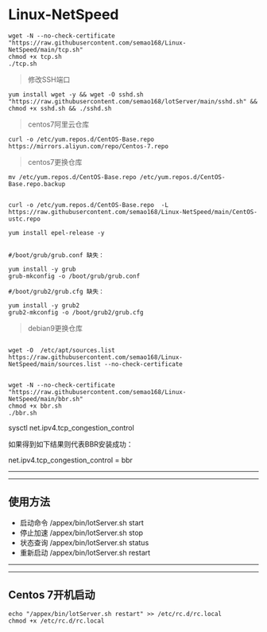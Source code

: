 # Linux-NetSpeed
```
wget -N --no-check-certificate "https://raw.githubusercontent.com/semao168/Linux-NetSpeed/main/tcp.sh"
chmod +x tcp.sh
./tcp.sh
```


 > 修改SSH端口
```
yum install wget -y && wget -O sshd.sh "https://raw.githubusercontent.com/semao168/lotServer/main/sshd.sh" && chmod +x sshd.sh && ./sshd.sh
```
 > centos7阿里云仓库
```
curl -o /etc/yum.repos.d/CentOS-Base.repo https://mirrors.aliyun.com/repo/Centos-7.repo
```
 > centos7更换仓库
```
mv /etc/yum.repos.d/CentOS-Base.repo /etc/yum.repos.d/CentOS-Base.repo.backup


curl -o /etc/yum.repos.d/CentOS-Base.repo  -L https://raw.githubusercontent.com/semao168/Linux-NetSpeed/main/CentOS-ustc.repo

yum install epel-release -y


#/boot/grub/grub.conf 缺失：
 
yum install -y grub
grub-mkconfig -o /boot/grub/grub.conf
 
#/boot/grub2/grub.cfg 缺失：
 
yum install -y grub2
grub2-mkconfig -o /boot/grub2/grub.cfg

```

 > debian9更换仓库
```

wget -O  /etc/apt/sources.list  https://raw.githubusercontent.com/semao168/Linux-NetSpeed/main/sources.list --no-check-certificate


```


```
wget -N --no-check-certificate "https://raw.githubusercontent.com/semao168/Linux-NetSpeed/main/bbr.sh"
chmod +x bbr.sh
./bbr.sh
```
sysctl net.ipv4.tcp_congestion_control

如果得到如下结果则代表BBR安装成功：

net.ipv4.tcp_congestion_control = bbr



***
***
## 使用方法
- 启动命令 /appex/bin/lotServer.sh start
- 停止加速 /appex/bin/lotServer.sh stop
- 状态查询 /appex/bin/lotServer.sh status
- 重新启动 /appex/bin/lotServer.sh restart

***
***
## Centos 7开机启动
```
echo "/appex/bin/lotServer.sh restart" >> /etc/rc.d/rc.local
chmod +x /etc/rc.d/rc.local
```